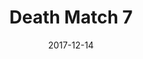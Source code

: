 ---
title: Death Match 7

location: Tender Trap, Brooklyn, NY
date: 2017-12-14
cagematch: https://www.cagematch.net/?id=1&nr=189022&page=2
---